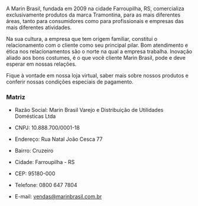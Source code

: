 A Marin Brasil, fundada em 2009 na cidade Farroupilha, RS, comercializa exclusivamente produtos da marca Tramontina, para as mais diferentes áreas, tanto para consumidores como para profissionais e empresas das mais diferentes atividades.

Na sua cultura, a empresa que tem origem familiar, constitui o relacionamento com o cliente como seu principal pilar. Bom atendimento e ética nos relacionamentos são o norte na qual a empresa trabalha. Inovação aliado aos bons costumes, é o que você cliente Marin Brasil, pode e deve esperar em nossas relações.

Fique à vontade em nossa loja virtual, saber mais sobre nossos produtos e conferir nossas condições especiais de pagamento.

### Matriz

- Razão Social: Marin Brasil Varejo e Distribuição de Utilidades Domésticas Ltda

- CNPJ: 10.888.700/0001-18

- Endereço: Rua Natal João Cesca 77

- Bairro: Cruzeiro

- Cidade: Farroupilha - RS

- CEP: 95180-000

- Telefone: 0800 647 7804

- E-mail: vendas@marinbrasil.com.br
